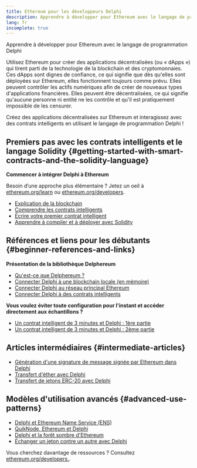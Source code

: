 ```yaml
---
title: Ethereum pour les développeurs Delphi
description: Apprendre à développer pour Ethereum avec le langage de programmation Delphi
lang: fr
incomplete: true
---
```


<FeaturedText>

Apprendre à développer pour Ethereum avec le langage de programmation Delphi

</FeaturedText>

Utilisez Ethereum pour créer des applications décentralisées (ou « dApps ») qui tirent parti de la technologie de la blockchain et des cryptomonnaies. Ces dApps sont dignes de confiance, ce qui signifie que dès qu'elles sont déployées sur Ethereum, elles fonctionnent toujours comme prévu. Elles peuvent contrôler les actifs numériques afin de créer de nouveaux types d'applications financières. Elles peuvent être décentralisées, ce qui signifie qu'aucune personne ni entité ne les contrôle et qu'il est pratiquement impossible de les censurer.

Créez des applications décentralisées sur Ethereum et interagissez avec des contrats intelligents en utilisant le langage de programmation Delphi !

## Premiers pas avec les contrats intelligents et le langage Solidity \{#getting-started-with-smart-contracts-and-the-solidity-language}

**Commencer à intégrer Delphi à Ethereum**

Besoin d’une approche plus élémentaire ? Jetez un oeil à [ethereum.org/learn](/learn/) ou [ethereum.org/developers](/developers/).

- [Explication de la blockchain](https://kauri.io/article/d55684513211466da7f8cc03987607d5/blockchain-explained)
- [Comprendre les contrats intelligents](https://kauri.io/article/e4f66c6079e74a4a9b532148d3158188/ethereum-101-part-5-the-smart-contract)
- [Écrire votre premier contrat intelligent](https://kauri.io/article/124b7db1d0cf4f47b414f8b13c9d66e2/remix-ide-your-first-smart-contract)
- [Apprendre à compiler et à déployer avec Solidity](https://kauri.io/article/973c5f54c4434bb1b0160cff8c695369/understanding-smart-contract-compilation-and-deployment)

## Références et liens pour les débutants \{#beginner-references-and-links}

**Présentation de la bibliothèque Delphereum**

- [Qu'est-ce que Delphereum ?](https://github.com/svanas/delphereum/blob/master/README.md)
- [Connecter Delphi à une blockchain locale (en mémoire)](https://medium.com/@svanas/connecting-delphi-to-a-local-in-memory-blockchain-9a1512d6c5b0)
- [Connecter Delphi au réseau principal Ethereum](https://medium.com/@svanas/connecting-delphi-to-the-ethereum-main-net-5faf1feffd83)
- [Connecter Delphi à des contrats intelligents](https://medium.com/@svanas/connecting-delphi-to-smart-contracts-3146b12803a1)

**Vous voulez éviter toute configuration pour l'instant et accéder directement aux échantillons ?**

- [Un contrat intelligent de 3 minutes et Delphi : 1ère partie](https://medium.com/@svanas/a-3-minute-smart-contract-and-delphi-61d998571d)
- [Un contrat intelligent de 3 minutes et Delphi : 2ème partie](https://medium.com/@svanas/a-3-minute-smart-contract-and-delphi-part-2-446925faa47b)

## Articles intermédiaires \{#intermediate-articles}

- [Génération d'une signature de message signée par Ethereum dans Delphi](https://medium.com/@svanas/generating-an-ethereum-signed-message-signature-in-delphi-75661ce5031b)
- [Transfert d'éther avec Delphi](https://medium.com/@svanas/transferring-ether-with-delphi-b5f24b1a98a4)
- [Transfert de jetons ERC-20 avec Delphi](https://medium.com/@svanas/transferring-erc-20-tokens-with-delphi-bb44c05b295d)

## Modèles d'utilisation avancés \{#advanced-use-patterns}

- [Delphi et Ethereum Name Service (ENS)](https://medium.com/@svanas/delphi-and-ethereum-name-service-ens-4443cd278af7)
- [QuikNode, Ethereum et Delphi](https://medium.com/@svanas/quiknode-ethereum-and-delphi-f7bfc9671c23)
- [Delphi et la forêt sombre d'Ethereum](https://svanas.medium.com/delphi-and-the-ethereum-dark-forest-5b430da3ad93)
- [Échanger un jeton contre un autre avec Delphi](https://svanas.medium.com/swap-one-token-for-another-in-delphi-bcb999c47f7)

Vous cherchez davantage de ressources ? Consultez [ethereum.org/developers.](/developers/).
